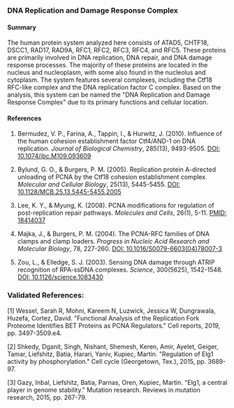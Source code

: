 ### DNA Replication and Damage Response Complex

#### Summary

The human protein system analyzed here consists of ATAD5, CHTF18, DSCC1, RAD17, RAD9A, RFC1, RFC2, RFC3, RFC4, and RFC5. These proteins are primarily involved in DNA replication, DNA repair, and DNA damage response processes. The majority of these proteins are located in the nucleus and nucleoplasm, with some also found in the nucleolus and cytoplasm. The system features several complexes, including the Ctf18 RFC-like complex and the DNA replication factor C complex. Based on the analysis, this system can be named the "DNA Replication and Damage Response Complex" due to its primary functions and cellular location.

#### References

1. Bermudez, V. P., Farina, A., Tappin, I., & Hurwitz, J. (2010). Influence of the human cohesion establishment factor Ctf4/AND-1 on DNA replication. *Journal of Biological Chemistry*, 285(13), 9493-9505. [DOI: 10.1074/jbc.M109.093609](https://doi.org/10.1074/jbc.M109.093609)

2. Bylund, G. O., & Burgers, P. M. (2005). Replication protein A-directed unloading of PCNA by the Ctf18 cohesion establishment complex. *Molecular and Cellular Biology*, 25(13), 5445-5455. [DOI: 10.1128/MCB.25.13.5445-5455.2005](https://doi.org/10.1128/MCB.25.13.5445-5455.2005)

3. Lee, K. Y., & Myung, K. (2008). PCNA modifications for regulation of post-replication repair pathways. *Molecules and Cells*, 26(1), 5-11. [PMID: 18414037](https://pubmed.ncbi.nlm.nih.gov/18414037/)

4. Majka, J., & Burgers, P. M. (2004). The PCNA-RFC families of DNA clamps and clamp loaders. *Progress in Nucleic Acid Research and Molecular Biology*, 78, 227-260. [DOI: 10.1016/S0079-6603(04)78007-3](https://doi.org/10.1016/S0079-6603(04)78007-3)

5. Zou, L., & Elledge, S. J. (2003). Sensing DNA damage through ATRIP recognition of RPA-ssDNA complexes. *Science*, 300(5625), 1542-1548. [DOI: 10.1126/science.1083430](https://doi.org/10.1126/science.1083430)

### Validated References: 

[1] Wessel, Sarah R, Mohni, Kareem N, Luzwick, Jessica W, Dungrawala, Huzefa, Cortez, David. "Functional Analysis of the Replication Fork Proteome Identifies BET Proteins as PCNA Regulators." Cell reports, 2019, pp. 3497-3509.e4.

[2] Shkedy, Dganit, Singh, Nishant, Shemesh, Keren, Amir, Ayelet, Geiger, Tamar, Liefshitz, Batia, Harari, Yaniv, Kupiec, Martin. "Regulation of Elg1 activity by phosphorylation." Cell cycle (Georgetown, Tex.), 2015, pp. 3689-97.

[3] Gazy, Inbal, Liefshitz, Batia, Parnas, Oren, Kupiec, Martin. "Elg1, a central player in genome stability." Mutation research. Reviews in mutation research, 2015, pp. 267-79.

